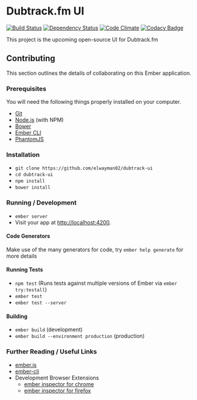 # Dubtrack.fm UI

[![Build Status](https://travis-ci.org/elwayman02/dubtrack-ui.svg)](https://travis-ci.org/elwayman02/dubtrack-ui)
[![Dependency Status](https://www.versioneye.com/user/projects/5618a511a193340f32000330/badge.svg?style=flat)](https://www.versioneye.com/user/projects/5618a511a193340f32000330)
[![Code Climate](https://codeclimate.com/github/elwayman02/dubtrack-ui/badges/gpa.svg)](https://codeclimate.com/github/elwayman02/dubtrack-ui)
[![Codacy Badge](https://api.codacy.com/project/badge/0f2d6ee962db40019858ea774a39b31a)](https://www.codacy.com/app/hawker-jordan/dubtrack-ui)

This project is the upcoming open-source UI for Dubtrack.fm

## Contributing

This section outlines the details of collaborating on this Ember application.

### Prerequisites

You will need the following things properly installed on your computer.

* [Git](http://git-scm.com/)
* [Node.js](http://nodejs.org/) (with NPM)
* [Bower](http://bower.io/)
* [Ember CLI](http://www.ember-cli.com/)
* [PhantomJS](http://phantomjs.org/)

### Installation

* `git clone https://github.com/elwayman02/dubtrack-ui`
* `cd dubtrack-ui`
* `npm install`
* `bower install`

### Running / Development

* `ember server`
* Visit your app at [http://localhost:4200](http://localhost:4200).

#### Code Generators

Make use of the many generators for code, try `ember help generate` for more details

#### Running Tests

* `npm test` (Runs tests against multiple versions of Ember via `ember try:testall`)
* `ember test`
* `ember test --server`

#### Building

* `ember build` (development)
* `ember build --environment production` (production)

### Further Reading / Useful Links

* [ember.js](http://emberjs.com/)
* [ember-cli](http://www.ember-cli.com/)
* Development Browser Extensions
  * [ember inspector for chrome](https://chrome.google.com/webstore/detail/ember-inspector/bmdblncegkenkacieihfhpjfppoconhi)
  * [ember inspector for firefox](https://addons.mozilla.org/en-US/firefox/addon/ember-inspector/)

